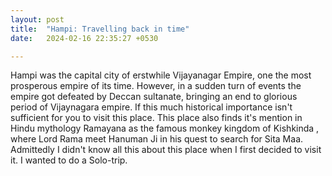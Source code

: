 ```yaml
---
layout: post
title:  "Hampi: Travelling back in time"
date:   2024-02-16 22:35:27 +0530

---
```

Hampi was the capital city of erstwhile Vijayanagar Empire, one the most prosperous empire of its time. However, in a sudden turn of events the empire got defeated by Deccan sultanate, bringing an end to glorious period of Vijaynagara empire.
 If this much historical importance isn't sufficient for you to visit this place.
This place also finds it's mention in Hindu mythology Ramayana as the famous monkey kingdom of Kishkinda , where Lord Rama meet Hanuman Ji in his quest to search for Sita Maa.
Admittedly I didn't know all this about this place when I first decided to visit it. I wanted to do a Solo-trip. 
<!--stackedit_data:
eyJoaXN0b3J5IjpbLTUwODk3MTg0LC0xMDE3NzcwNDUxLC0xMj
AzMzY4NDQ3LDg3NDYzMDEwNSwyMTA2NzQ1OTksLTc4NzkyOTQ5
OSwtMzY1MTc2OTE0LC0yMDg4NzQ2NjEyLC0zMzI0NTUzNjNdfQ
==
-->